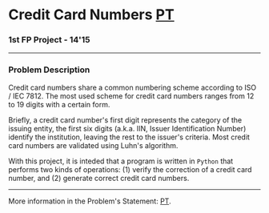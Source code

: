 # Credit Card Numbers [PT](README.md)
### 1st FP Project - 14'15

---

### Problem Description

Credit card numbers share a common numbering scheme according to ISO / IEC 7812.
The most used scheme for credit card numbers ranges from 12 to 19 digits with a
certain form.

Briefly, a credit card number's first digit represents the category of the
issuing entity, the first six digits (a.k.a. IIN, Issuer Identification Number)
identify the institution, leaving the rest to the issuer's criteria. Most credit
card numbers are validated using Luhn's algorithm.

With this project, it is inteded that a program is written in `Python` that
performs two kinds of operations: (1) verify the correction of a credit card
number, and (2) generate correct credit card numbers.

---

More information in the Problem's Statement: [PT][1].

[1]: statement_pt.pdf "Enunciado do Projecto"